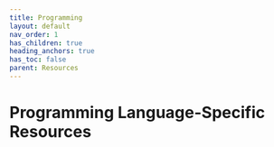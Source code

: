 ```yaml
---
title: Programming
layout: default
nav_order: 1
has_children: true
heading_anchors: true
has_toc: false
parent: Resources
---
```

# Programming Language-Specific Resources